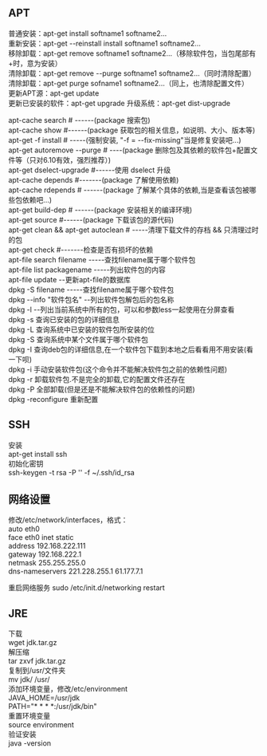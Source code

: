## APT
普通安装：apt-get install softname1 softname2...  
重新安装：apt-get --reinstall install softname1 softname2...  
移除卸载：apt-get remove softname1 softname2...（移除软件包，当包尾部有+时，意为安装）  
清除卸载：apt-get remove --purge softname1 softname2...（同时清除配置）  
清除卸载：apt-get purge sofname1 softname2...（同上，也清除配置文件）  
更新APT源：apt-get update  
更新已安装的软件：apt-get upgrade
升级系统：apt-get dist-upgrade 

apt-cache search # ------(package 搜索包)  
apt-cache show #------(package 获取包的相关信息，如说明、大小、版本等)  
apt-get -f install # -----(强制安装, "-f = --fix-missing"当是修复安装吧...)  
apt-get autoremove --purge # ----(package 删除包及其依赖的软件包+配置文件等（只对6.10有效，强烈推荐）)    
apt-get dselect-upgrade #------使用 dselect 升级  
apt-cache depends #-------(package 了解使用依赖)  
apt-cache rdepends # ------(package 了解某个具体的依赖,当是查看该包被哪些包依赖吧...)  
apt-get build-dep # ------(package 安装相关的编译环境)   
apt-get source #------(package 下载该包的源代码)  
apt-get clean && apt-get autoclean # -----清理下载文件的存档 && 只清理过时的包   
apt-get check #-------检查是否有损坏的依赖  
apt-file search filename -----查找filename属于哪个软件包  
apt-file list packagename -----列出软件包的内容   
apt-file update --更新apt-file的数据库  
dpkg -S filename -----查找filename属于哪个软件包  
dpkg --info "软件包名" --列出软件包解包后的包名称  
dpkg -l --列出当前系统中所有的包，可以和参数less一起使用在分屏查看   
dpkg -s 查询已安装的包的详细信息  
dpkg -L 查询系统中已安装的软件包所安装的位  
dpkg -S 查询系统中某个文件属于哪个软件包  
dpkg -I 查询deb包的详细信息,在一个软件包下载到本地之后看看用不用安装(看一下呗)  
dpkg -i 手动安装软件包(这个命令并不能解决软件包之前的依赖性问题)  
dpkg -r 卸载软件包.不是完全的卸载,它的配置文件还存在  
dpkg -P 全部卸载(但是还是不能解决软件包的依赖性的问题)  
dpkg -reconfigure 重新配置  

## SSH
安装  
apt-get install ssh  
初始化密钥  
ssh-keygen -t rsa -P '' -f ~/.ssh/id_rsa

## 网络设置
修改/etc/network/interfaces，格式：  
auto eth0  
face eth0 inet static  
address 192.168.222.111  
gateway 192.168.222.1  
netmask 255.255.255.0  
dns-nameservers 221.228.255.1 61.177.7.1  

重启网络服务
sudo /etc/init.d/networking restart

## JRE
下载  
wget jdk.tar.gz  
解压缩  
tar zxvf jdk.tar.gz  
复制到/usr/文件夹  
mv jdk/ /usr/  
添加环境变量，修改/etc/environment  
JAVA_HOME=/usr/jdk  
PATH="* * * *:/usr/jdk/bin"  
重置环境变量  
source environment  
验证安装  
java -version